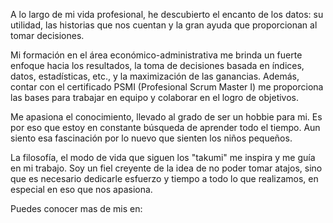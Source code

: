 A lo largo de mi vida profesional, he descubierto el encanto de los datos: su utilidad, las
historias que nos cuentan y la gran ayuda que proporcionan al tomar decisiones. 

Mi formación en el área económico-administrativa me brinda un fuerte enfoque hacia los
resultados, la toma de decisiones basada en índices, datos, estadísticas, etc., y la
maximización de las ganancias. Además, contar con el certificado PSMI
(Profesional Scrum Master I) me proporciona las bases para trabajar en equipo y colaborar
en el logro de objetivos. 

Me apasiona el conocimiento, llevado al grado de ser un hobbie para mi. Es por eso que estoy en constante búsqueda de aprender todo el tiempo. Aun siento esa fascinación por lo nuevo que sienten los niños pequeños.

La filosofía, el modo de vida que siguen los "takumi" me inspira y me guía en mi trabajo. Soy un fiel creyente de la idea de no poder tomar atajos, sino que es necesario dedicarle esfuerzo y tiempo a todo lo que realizamos, en especial en eso que nos apasiona.

Puedes conocer mas de mis en:
